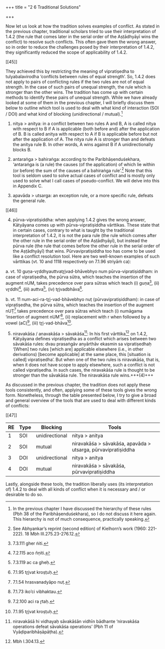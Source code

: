 +++
title = "2 6 Traditional Solutions"

+++

Now let us look at how the tradition solves examples of conflict. As stated in the previous  chapter, traditional scholars tried to use their interpretation of 1.4.2 (the rule that comes later  in the serial order of the Aṣṭādhyāyī wins the conflict) to resolve such conflicts. This often gave  them the wrong answer, so in order to reduce the challenges posed by their interpretation of  1.4.2, they significantly reduced the scope of applicability of 1.4.2. 

[[45]]

They achieved this by restricting the meaning of vipratiṣedha to tulyabalavirodha ‘conflicts between rules of equal strength’. So, 1.4.2 does not apply to pairs of conflicting rules if the two  rules are not of equal strength. In the case of such pairs of unequal strength, the rule which is stronger than the other wins. The tradition has come up with certain methods to identify these  pairs of unequal strength. While we have already looked at some of them in the previous  chapter, I will briefly discuss them below to outline which tool is used to deal with what kind  of interaction (SOI / DOI) and what kind of blocking (unidirectional / mutual).[^16] 

1. nitya > anitya: in a conflict between two rules A and B, A is called nitya with respect to B  if A is applicable (both before and) after the application of B. B is called anitya with respect to  A if B is applicable before but not after the application of A. The nitya rule A is stronger than  and defeats the anitya rule B. In other words, A wins against B if A unidirectionally blocks B. 

2. antaraṅga > bahiraṅga: according to the Paribhāṣenduśekhara, ‘antaraṅga is (a rule) the  causes (of the application) of which lie within (or before) the sum of the causes of a bahiraṅga rule’.[^17] Note that this tool is seldom used to solve actual cases of conflict and is mostly only  used to solve what I call cases of pseudo-conflict. We will delve into this in Appendix C. 

3. apavāda > utsarga: an exception rule, or a more specific rule, defeats the general rule. 

[^16]: In the previous chapter I have discussed the hierarchy of these rules (Pbh 38 of the  Paribhāṣenduśekhara), so I do not discuss it here again. This hierarchy is not of much consequence,  practically speaking. 

[^17]: See Abhyankar’s reprint (second edition) of Kielhorn’s work (1960: 221-222). 18 Mbh III.275.23-276.12.

[[46]] 

4. pūrva-vipratiṣiddha: when applying 1.4.2 gives the wrong answer, Kātyāyana comes up with  pūrva-vipratiṣiddha vārttikas. These state that in certain cases, contrary to what is taught by the  traditional interpretation of 1.4.2, it is not the para rule (the rule which comes after the other  rule in the serial order of the Aṣṭādhyāyī), but instead the pūrva rule (the rule that comes before  the other rule in the serial order of the Aṣṭādhyāyī) that wins. Pūrvavipratiṣiddha too has come  to be used like a conflict resolution tool. Here are two well-known examples of such vārttikas  (vt. 10 and 1118 respectively on 7.1.96 striyāṁ ca):

a. vt. 10 guṇa-vr̥ddhyauttvatr̥jvad-bhāvebhyo num pūrva-vipratiṣiddham: in case of vipratiṣedha,  the pūrva sūtra, which teaches the insertion of the augment nUM, takes precedence over para  sūtras which teach (i) guṇa[^19], (ii) vr̥ddhi[^20], (iii) auttva[^21], (iv) tr̥jvadbhāva[^22].

[^19]: 7.3.111 gher ṅiti.

[^20]: 7.2.115 aco ñṇiti.

[^21]: 7.3.119 ac ca gheḥ.

[^22]: 7.1.95 tr̥jvat kroṣṭuḥ.

b. vt. 11 num-aci-ra-tr̥j-vad-bhāvebhyo nuṭ (pūrvavipratiṣiddham): in case of vipratiṣedha, the  pūrva sūtra, which teaches the insertion of the augment nUṬ[^23] takes precedence over para  sūtras which teach (i) numāgama ‘insertion of augment nUM’[^24], (ii) replacement with r when  followed by a vowel (aC)[^25], (iii) tr̥j-vad-bhāva[^26].  

[^23]: 7.1.54 hrasvanadyāpo nuṭ.

[^24]: 7.1.73 iko’ci vibhaktau.

[^25]: 7.2.100 aci ra r̥taḥ.

[^26]: 7.1.95 tr̥jvat kroṣṭuḥ.

5. niravakāśa / anavakāśa > sāvakāśa[^27]: In his first vārttika[^28] on 1.4.2, Kātyāyana defines  vipratiṣedha as a conflict which arises between two sāvakāśa rules: dvau prasaṅgāv anyārthāv  ekasmin sa vipratiṣedhaḥ ‘[When] two rules [which are] applicable elsewhere (i.e., in other  derivations) [become applicable] at the same place, this [situation is called] vipratiṣedha’. But  when one of the two rules is niravakāśa, that is, when it does not have scope to apply elsewhere,  such a conflict is not called vipratiṣedha. In such cases, the niravakāśa rule is thought to be  stronger than the sāvakāśa rule. The niravakāśa rule wins.+++(4)+++ 

[^27]: niravakāśā hi vidhayaḥ sāvakāśān vidhīn bādhante ‘niravakāśa operations defeat sāvakāśa operations’ (Pbh 11 of Vyāḍiparibhāṣāpāṭha).

[^28]: Mbh I.304.13.

As discussed in the previous chapter, the tradition does not apply these tools consistently, and  often, applying some of these tools gives the wrong form. Nonetheless, through the table  presented below, I try to give a broad and general overview of the tools that are used to deal  with different kinds of conflicts: 


[[47]] 

| RE | Type | Blocking       | Tools                                                         |
|----|------|----------------|---------------------------------------------------------------|
| 1  | SOI  | unidirectional | nitya > anitya                                                |
| 2  | SOI  | mutual         | niravakāśa > sāvakāśa,  apavāda > utsarga, pūrvavipratiṣiddha |
| 3  | DOI  | unidirectional | nitya > anitya                                                |
| 4  | DOI  | mutual         | niravakāśa > sāvakāśa,  pūrvavipratiṣiddha                    |





Lastly, alongside these tools, the tradition liberally uses (its interpretation of) 1.4.2 to deal with  all kinds of conflict when it is necessary and / or desirable to do so.  
